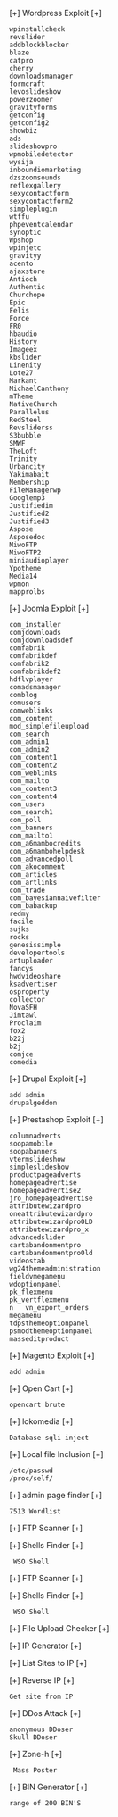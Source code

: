 [+] Wordpress Exploit [+]

    wpinstallcheck
    revslider
    addblockblocker
    blaze
    catpro
    cherry
    downloadsmanager
    formcraft
    levoslideshow
    powerzoomer
    gravityforms
    getconfig
    getconfig2
    showbiz
    ads
    slideshowpro
    wpmobiledetector
    wysija
    inboundiomarketing
    dzszoomsounds
    reflexgallery
    sexycontactform
    sexycontactform2
    simpleplugin
    wtffu
    phpeventcalendar
    synoptic
    Wpshop
    wpinjetc
    gravityy
    acento
    ajaxstore
    Antioch
    Authentic
    Churchope
    Epic
    Felis
    Force
    FR0
    hbaudio
    History
    Imageex
    kbslider
    Linenity
    Lote27
    Markant
    MichaelCanthony
    mTheme
    NativeChurch
    Parallelus
    RedSteel
    Revsliderss
    S3bubble
    SMWF
    TheLoft
    Trinity
    Urbancity
    Yakimabait
    Membership
    FileManagerwp
    Googlemp3
    Justifiedim
    Justified2
    Justified3
    Aspose
    Asposedoc
    MiwoFTP
    MiwoFTP2
    miniaudioplayer
    Ypotheme
    Media14
    wpmon
    mapprolbs


[+] Joomla Exploit [+]

    com_installer
    comjdownloads
    comjdownloadsdef
    comfabrik
    comfabrikdef
    comfabrik2
    comfabrikdef2
    hdflvplayer
    comadsmanager
    comblog
    comusers
    comweblinks
    com_content
    mod_simplefileupload
    com_search
    com_admin1
    com_admin2
    com_content1
    com_content2
    com_weblinks
    com_mailto
    com_content3
    com_content4
    com_users
    com_search1
    com_poll
    com_banners
    com_mailto1
    com_a6mambocredits
    com_a6mambohelpdesk
    com_advancedpoll
    com_akocomment
    com_articles
    com_artlinks
    com_trade
    com_bayesiannaivefilter
    com_babackup
    redmy
    facile
    sujks
    rocks
    genesissimple
    developertools
    artuploader
    fancys
    hwdvideoshare
    ksadvertiser
    osproperty
    collector
    NovaSFH
    Jimtawl
    Proclaim
    fox2
    b22j
    b2j
    comjce
    comedia

[+] Drupal Exploit [+]

    add admin
    drupalgeddon

[+] Prestashop Exploit [+]

    columnadverts
    soopamobile
    soopabanners
    vtermslideshow
    simpleslideshow
    productpageadverts
    homepageadvertise
    homepageadvertise2
    jro_homepageadvertise
    attributewizardpro
    oneattributewizardpro
    attributewizardproOLD
    attributewizardpro_x
    advancedslider
    cartabandonmentpro
    cartabandonmentproOld
    videostab
    wg24themeadministration
    fieldvmegamenu
    wdoptionpanel
    pk_flexmenu
    pk_vertflexmenu
    n   vn_export_orders
    megamenu
    tdpsthemeoptionpanel
    psmodthemeoptionpanel
    masseditproduct

[+] Magento Exploit [+] 

    add admin

[+] Open Cart [+]

    opencart brute

[+] lokomedia [+]

    Database sqli inject

[+] Local file Inclusion [+]

    /etc/passwd
    /proc/self/

[+] admin page finder [+]

    7513 Wordlist 

[+] FTP Scanner [+]
        
[+] Shells Finder [+] 

     WSO Shell 

[+] FTP Scanner [+]
        
[+] Shells Finder [+] 

     WSO Shell
     
	 
[+] File Upload Checker [+]
	 
[+] IP Generator [+]

[+] List Sites to IP [+]

[+] Reverse IP [+]

    Get site from IP 
  
[+] DDos Attack [+] 

    anonymous DDoser
    Skull DDoser

[+] Zone-h [+]

     Mass Poster

[+] BIN Generator [+]
	
	range of 200 BIN'S
